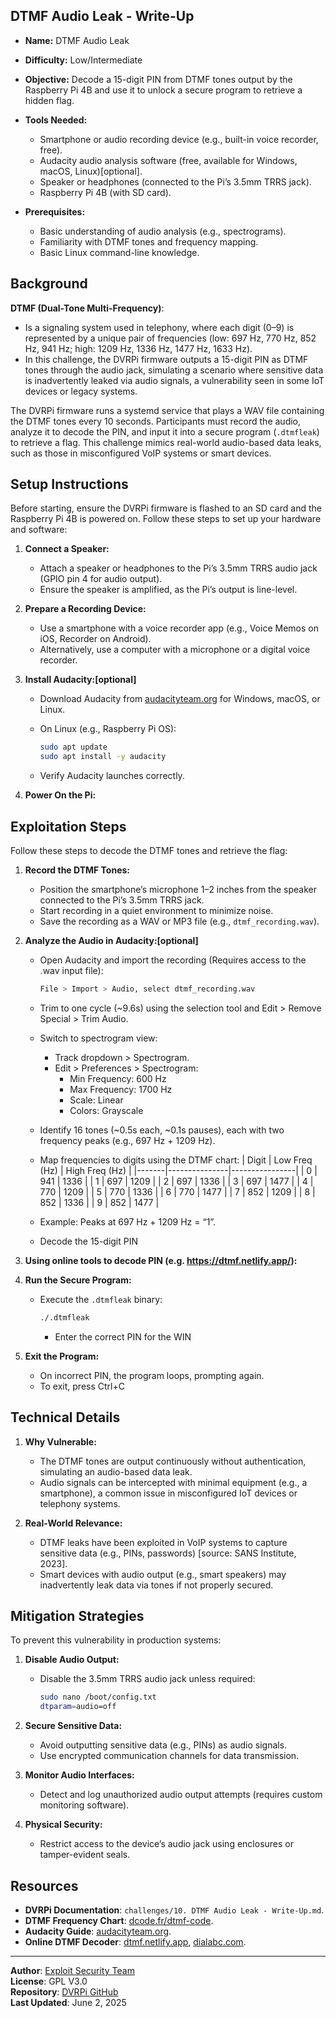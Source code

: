 ## DTMF Audio Leak - Write-Up

- **Name:** DTMF Audio Leak
- **Difficulty:** Low/Intermediate
- **Objective:** Decode a 15-digit PIN from DTMF tones output by the Raspberry Pi 4B and use it to unlock a secure program to retrieve a hidden flag.
- **Tools Needed:**
  - Smartphone or audio recording device (e.g., built-in voice recorder, free).
  - Audacity audio analysis software (free, available for Windows, macOS, Linux)[optional].
  - Speaker or headphones (connected to the Pi’s 3.5mm TRRS jack).
  - Raspberry Pi 4B (with SD card).

- **Prerequisites:**
  - Basic understanding of audio analysis (e.g., spectrograms).
  - Familiarity with DTMF tones and frequency mapping.
  - Basic Linux command-line knowledge.

## Background

**DTMF (Dual-Tone Multi-Frequency)**:
- Is a signaling system used in telephony, where each digit (0–9) is represented by a unique pair of frequencies (low: 697 Hz, 770 Hz, 852 Hz, 941 Hz; high: 1209 Hz, 1336 Hz, 1477 Hz, 1633 Hz).
- In this challenge, the DVRPi firmware outputs a 15-digit PIN as DTMF tones through the audio jack, simulating a scenario where sensitive data is inadvertently leaked via audio signals, a vulnerability seen in some IoT devices or legacy systems.

The DVRPi firmware runs a systemd service that plays a WAV file containing the DTMF tones every 10 seconds. Participants must record the audio, analyze it to decode the PIN, and input it into a secure program (`.dtmfleak`) to retrieve a flag. This challenge mimics real-world audio-based data leaks, such as those in misconfigured VoIP systems or smart devices.

## Setup Instructions

Before starting, ensure the DVRPi firmware is flashed to an SD card and the Raspberry Pi 4B is powered on. Follow these steps to set up your hardware and software:

1. **Connect a Speaker:**
   - Attach a speaker or headphones to the Pi’s 3.5mm TRRS audio jack (GPIO pin 4 for audio output).
   - Ensure the speaker is amplified, as the Pi’s output is line-level.

2. **Prepare a Recording Device:**
   - Use a smartphone with a voice recorder app (e.g., Voice Memos on iOS, Recorder on Android).
   - Alternatively, use a computer with a microphone or a digital voice recorder.

3. **Install Audacity:[optional]** 
   - Download Audacity from [audacityteam.org](https://www.audacityteam.org/) for Windows, macOS, or Linux.
   - On Linux (e.g., Raspberry Pi OS):
     
     ```bash
     sudo apt update
     sudo apt install -y audacity
     ```
   - Verify Audacity launches correctly.

4. **Power On the Pi:**

## Exploitation Steps

Follow these steps to decode the DTMF tones and retrieve the flag:

1. **Record the DTMF Tones:**
   - Position the smartphone’s microphone 1–2 inches from the speaker connected to the Pi’s 3.5mm TRRS jack.
   - Start recording in a quiet environment to minimize noise.
   - Save the recording as a WAV or MP3 file (e.g., `dtmf_recording.wav`).

2. **Analyze the Audio in Audacity:[optional]**
   - Open Audacity and import the recording (Requires access to the .wav input file):
     
     ```bash
     File > Import > Audio, select dtmf_recording.wav
     ```
     
   - Trim to one cycle (~9.6s) using the selection tool and Edit > Remove Special > Trim Audio.
   - Switch to spectrogram view:
     - Track dropdown > Spectrogram.
     - Edit > Preferences > Spectrogram:
       - Min Frequency: 600 Hz
       - Max Frequency: 1700 Hz
       - Scale: Linear
       - Colors: Grayscale
   - Identify 16 tones (~0.5s each, ~0.1s pauses), each with two frequency peaks (e.g., 697 Hz + 1209 Hz).
   - Map frequencies to digits using the DTMF chart:
     | Digit | Low Freq (Hz) | High Freq (Hz) |
     |-------|---------------|----------------|
     | 0     | 941           | 1336           |
     | 1     | 697           | 1209           |
     | 2     | 697           | 1336           |
     | 3     | 697           | 1477           |
     | 4     | 770           | 1209           |
     | 5     | 770           | 1336           |
     | 6     | 770           | 1477           |
     | 7     | 852           | 1209           |
     | 8     | 852           | 1336           |
     | 9     | 852           | 1477           |
   - Example: Peaks at 697 Hz + 1209 Hz = “1”.
   - Decode the 15-digit PIN

3. **Using online tools to decode PIN (e.g. https://dtmf.netlify.app/):**

4. **Run the Secure Program:**
   - Execute the `.dtmfleak` binary:
     
     ```bash
     ./.dtmfleak
     ```

     - Enter the correct PIN for the WIN

5. **Exit the Program:**
   - On incorrect PIN, the program loops, prompting again.
   - To exit, press Ctrl+C

## Technical Details

1. **Why Vulnerable:**
   - The DTMF tones are output continuously without authentication, simulating an audio-based data leak.
   - Audio signals can be intercepted with minimal equipment (e.g., a smartphone), a common issue in misconfigured IoT devices or telephony systems.

2. **Real-World Relevance:**
   - DTMF leaks have been exploited in VoIP systems to capture sensitive data (e.g., PINs, passwords) [source: SANS Institute, 2023].
   - Smart devices with audio output (e.g., smart speakers) may inadvertently leak data via tones if not properly secured.

## Mitigation Strategies

To prevent this vulnerability in production systems:

1. **Disable Audio Output:**
   - Disable the 3.5mm TRRS audio jack unless required:
     
     ```bash
     sudo nano /boot/config.txt
     dtparam=audio=off
     ```

2. **Secure Sensitive Data:**
   - Avoid outputting sensitive data (e.g., PINs) as audio signals.
   - Use encrypted communication channels for data transmission.

3. **Monitor Audio Interfaces:**
   - Detect and log unauthorized audio output attempts (requires custom monitoring software).

4. **Physical Security:**
   - Restrict access to the device’s audio jack using enclosures or tamper-evident seals.

## Resources
- **DVRPi Documentation**: `challenges/10. DTMF Audio Leak - Write-Up.md`.
- **DTMF Frequency Chart**: [dcode.fr/dtmf-code](https://www.dcode.fr/dtmf-code).
- **Audacity Guide**: [audacityteam.org](https://www.audacityteam.org/).
- **Online DTMF Decoder**: [dtmf.netlify.app](https://dtmf.netlify.app/), [dialabc.com](http://dialabc.com/sound/detect/).

---

**Author**: [Exploit Security Team](https://www.exploitsecurity.io)  
**License**: GPL V3.0  
**Repository**: [DVRPi GitHub](https://github.com/exploitsecurityio/DVRPi)  
**Last Updated**: June 2, 2025
